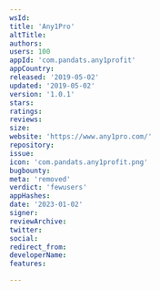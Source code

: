 ```yaml
---
wsId: 
title: 'Any1Pro'
altTitle: 
authors: 
users: 100
appId: 'com.pandats.any1profit'
appCountry: 
released: '2019-05-02'
updated: '2019-05-02'
version: '1.0.1'
stars: 
ratings: 
reviews: 
size: 
website: 'https://www.any1pro.com/'
repository: 
issue: 
icon: 'com.pandats.any1profit.png'
bugbounty: 
meta: 'removed'
verdict: 'fewusers'
appHashes: 
date: '2023-01-02'
signer: 
reviewArchive: 
twitter: 
social: 
redirect_from: 
developerName: 
features: 

---
```


